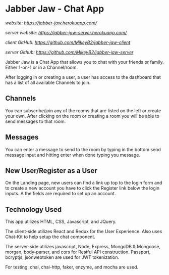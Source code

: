 # Jabber Jaw - Chat App

<!-- ![Screenshot of Chat App Page](https://github.com/MikeyB2/travis-ci/new/master/public/img/mealsSS.PNG) -->

_website: https://jabber-jaw.herokuapp.com/_

_server website: https://jabber-jaw-server.herokuapp.com/_

_client GitHub: https://github.com/MikeyB2/jabber-jaw-client_

_server Github: https://github.com/MikeyB2/jabber-jaw-server_

Jabber Jaw is a Chat App that allows you to chat with your friends or family.  Either 1-on-1 or in a Channel/room.

After logging in or creating a user, a user has
access to the dashboard that has a list of all available Channels to join.

## Channels

You can subscribe/join any of the rooms that are listed on the left or create your own.  After clicking on the room or creating a room you will be able to send messages to that room.

## Messages

You can enter a message to send to the room by typing in the bottom send message input and hitting enter when done typing you message.


## New User/Register as a User

On the Landing page, new users can find a link up top to the login form and to create a new
account you have to click the Register link below the login inputs.
A the fields are required to set up an account.

## Technology Used

This app utilizes HTML, CSS, Javascript, and JQuery.

The client-side utilizes React and Redux for the User Experience.  Also uses Chat-Kit to help setup the chat component.

The server-side utilizes javascript, Node, Express, MongoDB & Mongoose, morgan, body-parser, and cors for Restful API construction. Passport, bcryptjs, jsonwebtoken
are used for JWT tokenization.

For testing, chai, chai-http, faker, enzyme, and mocha
are used.
